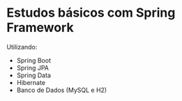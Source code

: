 # Estudos básicos com Spring Framework

Utilizando:
- Spring Boot
- Spring JPA
- Spring Data
- Hibernate
- Banco de Dados (MySQL e H2)
